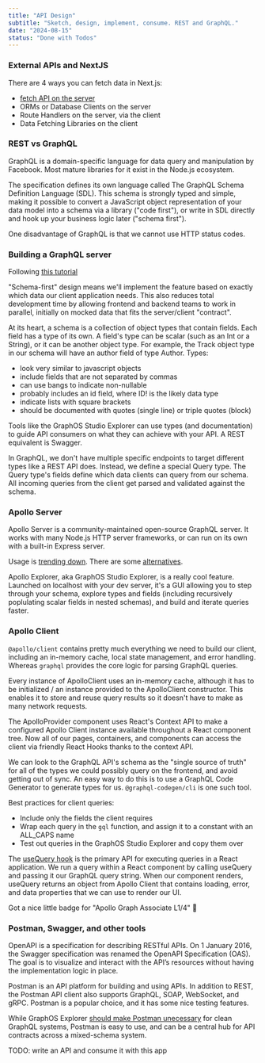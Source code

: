 ```yaml
---
title: "API Design"
subtitle: "Sketch, design, implement, consume. REST and GraphQL."
date: "2024-08-15"
status: "Done with Todos"
---
```


### External APIs and NextJS

There are 4 ways you can fetch data in Next.js:

- [fetch API on the server](https://nextjs.org/docs/app/building-your-application/data-fetching/fetching#fetch-api)
- ORMs or Database Clients on the server
- Route Handlers on the server, via the client
- Data Fetching Libraries on the client

### REST vs GraphQL

GraphQL is a domain-specific language for data query and manipulation by Facebook. Most mature libraries for it exist in the Node.js ecosystem.

The specification defines its own language called The GraphQL Schema Definition Language (SDL). This schema is strongly typed and simple, making it possible to convert a JavaScript object representation of your data model into a schema via a library ("code first"), or write in SDL directly and hook up your business logic later ("schema first").

One disadvantage of GraphQL is that we cannot use HTTP status codes.

### Building a GraphQL server

Following [this tutorial](https://www.apollographql.com/tutorials/lift-off-part1/01-feature-overview-and-setup)

"Schema-first" design means we'll implement the feature based on exactly which data our client application needs. This also reduces total development time by allowing frontend and backend teams to work in parallel, initially on mocked data that fits the server/client "contract".

At its heart, a schema is a collection of object types that contain fields. Each field has a type of its own. A field's type can be scalar (such as an Int or a String), or it can be another object type. For example, the Track object type in our schema will have an author field of type Author. Types:

- look very similar to javascript objects
- include fields that are not separated by commas
- can use bangs to indicate non-nullable
- probably includes an id field, where ID! is the likely data type
- indicate lists with square brackets
- should be documented with quotes (single line) or triple quotes (block)

Tools like the GraphOS Studio Explorer can use types (and documentation) to guide API consumers on what they can achieve with your API. A REST equivalent is Swagger.

In GraphQL, we don't have multiple specific endpoints to target different types like a REST API does. Instead, we define a special Query type. The Query type's fields define which data clients can query from our schema. All incoming queries from the client get parsed and validated against the schema.

### Apollo Server

Apollo Server is a community-maintained open-source GraphQL server. It works with many Node.js HTTP server frameworks, or can run on its own with a built-in Express server.

Usage is [trending down](https://npmtrends.com/apollo-server). There are some [alternatives](https://www.reddit.com/r/graphql/comments/s5h987/are_there_actually_better_alternatives_than/).

Apollo Explorer, aka GraphOS Studio Explorer, is a really cool feature. Launched on localhost with your dev server, it's a GUI allowing you to step through your schema, explore types and fields (including recursively poplulating scalar fields in nested schemas), and build and iterate queries faster.

### Apollo Client

`@apollo/client` contains pretty much everything we need to build our client, including an in-memory cache, local state management, and error handling. Whereas `graphql` provides the core logic for parsing GraphQL queries.

Every instance of ApolloClient uses an in-memory cache, although it has to be initialized / an instance provided to the ApolloClient constructor. This enables it to store and reuse query results so it doesn't have to make as many network requests.

The ApolloProvider component uses React's Context API to make a configured Apollo Client instance available throughout a React component tree. Now all of our pages, containers, and components can access the client via friendly React Hooks thanks to the context API.

We can look to the GraphQL API's schema as the "single source of truth" for all of the types we could possibly query on the frontend, and avoid getting out of sync. An easy way to do this is to use a GraphQL Code Generator to generate types for us. `@graphql-codegen/cli` is one such tool.

Best practices for client queries:

- Include only the fields the client requires
- Wrap each query in the `gql` function, and assign it to a constant with an ALL_CAPS name
- Test out queries in the GraphOS Studio Explorer and copy them over

The [useQuery hook](https://apollographql.com/docs/react/api/react/hooks/#usequery) is the primary API for executing queries in a React application. We run a query within a React component by calling useQuery and passing it our GraphQL query string. When our component renders, useQuery returns an object from Apollo Client that contains loading, error, and data properties that we can use to render our UI.

Got a nice little badge for "Apollo Graph Associate L1/4" 🎉

### Postman, Swagger, and other tools

OpenAPI is a specification for describing RESTful APIs. On 1 January 2016, the Swagger specification was renamed the OpenAPI Specification (OAS). The goal is to visualize and interact with the API’s resources without having the implementation logic in place.

Postman is an API platform for building and using APIs. In addition to REST, the Postman API client also supports GraphQL, SOAP, WebSocket, and gRPC. Postman is a popular choice, and it has some nice testing features.

While GraphOS Explorer [should make Postman unecessary](https://www.apollographql.com/blog/how-to-use-graphql-with-postman) for clean GraphQL systems, Postman is easy to use, and can be a central hub for API contracts across a mixed-schema system.

TODO: write an API and consume it with this app
